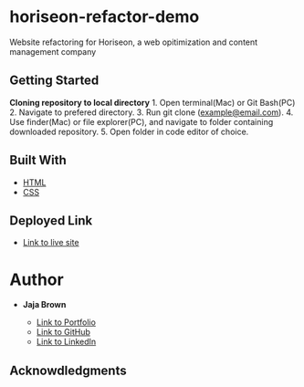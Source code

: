 # horiseon-refactor-demo

Website refactoring for Horiseon, a web opitimization and content management company

## Getting Started

**Cloning repository to local directory**
    1. Open terminal(Mac) or Git Bash(PC)
    2. Navigate to prefered directory.
    3. Run git clone <url> (example@email.com).
    4. Use finder(Mac) or file explorer(PC), and navigate to folder containing downloaded repository.
    5. Open folder in code editor of choice.

## Built With

* [HTML](https://developer.mozilla.org/en-US/docs/Web/HTML)
* [CSS](https://developer.mozilla.org/en-US/docs/Web/CSS)

## Deployed Link

* [Link to live site](https://jbrown827.github.io/horiseon-refactor-demo/)

# Author

* **Jaja Brown**

    * [Link to Portfolio]()
    * [Link to GitHub](https://github.com/jbrown827)
    * [Link to LinkedIn](https://www.linkedin.com/in/jaja-brown-a42261201/)

## Acknowdledgments